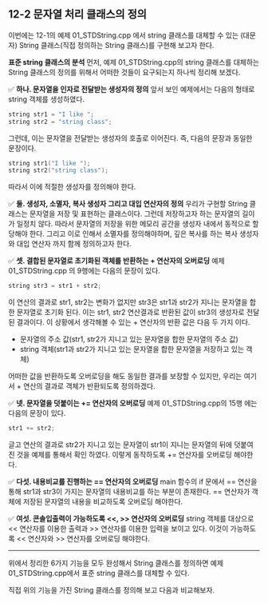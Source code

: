 12-2 문자열 처리 클래스의 정의
---
이번에는 12-1의 예제 01_STDString.cpp 에서 string 클래스를 대체할 수 있는 (대문자) String 클래스(직접 정의하는 String 클래스)를 구현해 보고자 한다.

**표준 string 클래스의 분석**
먼저, 예제 01_STDString.cpp의 string 클래스를 대체하는 String 클래스의 정의를 위해서 어떠한 것들이 요구되는지 하나씩 정리해 보겠다.

✅ **하나. 문자열을 인자로 전달받는 생성자의 정의**
앞서 보인 예제에서는 다음의 형태로 string 객체를 생성하였다.
``` C++
string str1 = "I like ";
string str2 = "string class";
```

그런데, 이는 문자열을 전달받는 생성자의 호출로 이어진다. 즉, 다음의 문장과 동일한 문장이다.

``` C++
string str1("I like ");
string str2("string class");
```
따라서 이에 적절한 생성자를 정의해야 한다.

✅ **둘. 생성자, 소멸자, 복사 생성자 그리고 대입 연산자의 정의**
우리가 구현할 String 클래스는 문자열을 저장 및 표현하는 클래스이다. 그런데 저장하고자 하는 문자열의 길이가 일정치 않다. 따라서 문자열의 저장을 위한 메모리 공간을 생성자 내에서 동적으로 할당해야 한다. 그리고 이로 인해서 소멸자를 정의해야하며, 깊은 복사를 하는 복사 생성자와 대입 연산자 까지 함께 정의하고자 한다.

✅ **셋. 결합된 문자열로 초기화된 객체를 반환하는 + 연산자의 오버로딩**
예제 01_STDString.cpp 의 9행에는 다음의 문장이 있다.

``` C++
string str3 = str1 + str2;
```

이 연산의 결과로 str1, str2는 변화가 없지만 str3은 str1과 str2가 지니는 문자열을 합한 문자열로 초기화 된다. 이는 str1, str2 연산결과로 반환된 값이 str3의 생성자로 전달된 결과이다. 이 상황에서 생각해볼 수 있는 + 연산자의 반환 값은 다음 두 가지 이다.
* 문자열의 주소 값(str1, str2가 지니고 있는 문자열을 합한 문자열의 주소 값)
* string 객체(str1과 str2가 지니고 있는 문자열을 합한 문자열을 저장하고 있는 객체)

어떠한 값을 반환하도록 오버로딩을 해도 동일한 결과를 보장할 수 있지만, 우리는 여기서 + 연산의 결과로 객체가 반환되도록 정의하겠다.

✅ **넷. 문자열을 덧붙이는 += 연산자의 오버로딩**
예제 01_STDString.cpp의 15행 에는 다음의 문장이 있다.
``` C++
str1 += str2;
```
글고 연산의 결과로 str2가 지니고 있는 문자열이 str1이 지니는 문자열의 뒤에 덧붙여진 것을 예제를 통해서 확인 하였다. 이렇게 동작하도록 += 연산자를 오버로딩 해야한다.

✅ **다섯. 내용비교를 진행하는 == 연산자의 오버로딩**
main 함수의 if 문에서 == 연산을 통해 str1과 str3이 가지는 문자열의 내용비교를 하는 부분이 존재한다. == 연산자가 객체에 저장된 문자열의 내용을 비교하도록 오버로딩 해야한다.

✅ **여섯. 콘솔입출력이 가능하도록 <<, >> 연산자의 오버로딩**
string 객체를 대상으로 << 연산자를 이용한 출력과 >> 연산자를 이용한 입력을 보이고 있다.
이것이 가능하도록 << 연산자와 >> 연산자를 오버로딩 해야한다.

---
위에서 정리한 6가지 기능을 모두 완성해서 String 클래스를 정의하면 예제 01_STDString.cpp에서 표준 string 클래스를 대체할 수 있다. 

직접 위의 기능을 가진 String 클래스를 정의해 보고 다음과 비교해보자.
